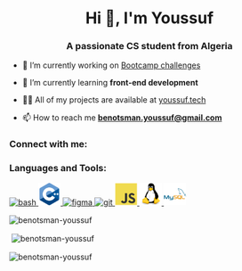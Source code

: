 <h1 align="center">Hi 👋, I'm Youssuf</h1>
<h3 align="center">A passionate CS student from Algeria</h3>

- 🔭 I’m currently working on [Bootcamp challenges](https://youssuf.tech/Web-Bootcamp/main.html)

- 🌱 I’m currently learning **front-end development**

- 👨‍💻 All of my projects are available at [youssuf.tech](youssuf.tech)

- 📫 How to reach me **benotsman.youssuf@gmail.com**

<h3 align="left">Connect with me:</h3>
<p align="left">
</p>

<h3 align="left">Languages and Tools:</h3>
<p align="left"> <a href="https://www.gnu.org/software/bash/" target="_blank" rel="noreferrer"> <img src="https://www.vectorlogo.zone/logos/gnu_bash/gnu_bash-icon.svg" alt="bash" width="40" height="40"/> </a> <a href="https://www.w3schools.com/cpp/" target="_blank" rel="noreferrer"> <img src="https://raw.githubusercontent.com/devicons/devicon/master/icons/cplusplus/cplusplus-original.svg" alt="cplusplus" width="40" height="40"/> </a> <a href="https://www.figma.com/" target="_blank" rel="noreferrer"> <img src="https://www.vectorlogo.zone/logos/figma/figma-icon.svg" alt="figma" width="40" height="40"/> </a> <a href="https://git-scm.com/" target="_blank" rel="noreferrer"> <img src="https://www.vectorlogo.zone/logos/git-scm/git-scm-icon.svg" alt="git" width="40" height="40"/> </a> <a href="https://developer.mozilla.org/en-US/docs/Web/JavaScript" target="_blank" rel="noreferrer"> <img src="https://raw.githubusercontent.com/devicons/devicon/master/icons/javascript/javascript-original.svg" alt="javascript" width="40" height="40"/> </a> <a href="https://www.linux.org/" target="_blank" rel="noreferrer"> <img src="https://raw.githubusercontent.com/devicons/devicon/master/icons/linux/linux-original.svg" alt="linux" width="40" height="40"/> </a> <a href="https://www.mysql.com/" target="_blank" rel="noreferrer"> <img src="https://raw.githubusercontent.com/devicons/devicon/master/icons/mysql/mysql-original-wordmark.svg" alt="mysql" width="40" height="40"/> </a> </p>

<p><img align="center" src="https://github-readme-stats.vercel.app/api/top-langs?username=benotsman-youssuf&show_icons=true&locale=en&layout=compact" alt="benotsman-youssuf" /></p>

<p>&nbsp;<img align="center" src="https://github-readme-stats.vercel.app/api?username=benotsman-youssuf&show_icons=true&locale=en" alt="benotsman-youssuf" /></p>

<p><img align="center" src="https://github-readme-streak-stats.herokuapp.com/?user=benotsman-youssuf&" alt="benotsman-youssuf" /></p>
